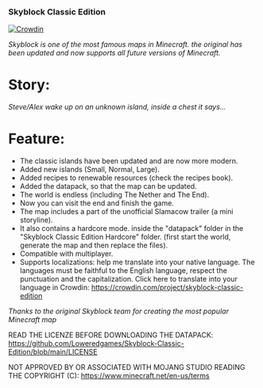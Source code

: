 ### Skyblock Classic Edition

[![Crowdin](https://badges.crowdin.net/skyblock-classic-edition/localized.svg)](https://crowdin.com/project/skyblock-classic-edition)

_Skyblock is one of the most famous maps in Minecraft. the original has been updated and now supports all future versions of Minecraft._

# Story:

_Steve/Alex wake up on an unknown island, inside a chest it says..._

# Feature:

- The classic islands have been updated and are now more modern.
- Added new islands (Small, Normal, Large).
- Added recipes to renewable resources (check the recipes book).
- Added the datapack, so that the map can be updated.
- The world is endless (including The Nether and The End).
- Now you can visit the end and finish the game.
- The map includes a part of the unofficial Slamacow trailer (a mini storyline).
- It also contains a hardcore mode. inside the "datapack" folder in the "Skyblock Classic Edition Hardcore" folder. (first start the world, generate the map and then replace the files).
- Compatible with multiplayer.
- Supports localizations: help me translate into your native language. The languages must be faithful to the English language, respect the punctuation and the capitalization. Click here to translate into your language in Crowdin: https://crowdin.com/project/skyblock-classic-edition


_Thanks to the original Skyblock team for creating the most popular Minecraft map_

READ THE LICENZE BEFORE DOWNLOADING THE DATAPACK:
https://github.com/Loweredgames/Skyblock-Classic-Edition/blob/main/LICENSE

NOT APPROVED BY OR ASSOCIATED WITH MOJANG STUDIO READING THE COPYRIGHT (C): 
https://www.minecraft.net/en-us/terms

